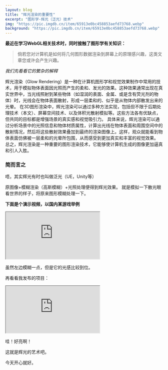```yaml
---
layout: blog
title: "辉光渲染的重要性"
excerpt: "图形学-辉光（泛光）技术"
img: "https://pic.imgdb.cn/item/65913e0bc458853aefd73768.webp"
background: "https://pic.imgdb.cn/item/65913e0bc458853aefd73768.webp"
---
```


**最近在学习WebGL相关技术时，同时接触了图形学有关知识：**

> 倘若您对计算机是如何将几何图形数据渲染到屏幕上的原理感兴趣，这类文章您或许会产生兴趣。

*我们先看看它的繁杂的解释*

辉光渲染（Glow Rendering）是一种在计算机图形学和视觉效果制作中常用的技术，用于模拟物体表面因光照而产生的柔和、发光的效果。这种效果通常出现在真实世界中，当光线照射到某些物体（如湿润的表面、金属、或是含有荧光剂的物体）时，光线会在物体表面散射，形成一层柔和的、似乎是从物体内部散发出来的光晕。
在3D图形渲染中，辉光渲染可以通过多种方法实现，包括但不限于后期处理技术（本文）、屏幕空间技术、以及体积光散射模拟等。这些方法各有优缺点，但共同的目标都是增强场景的真实感和视觉吸引力。
具体来说，辉光渲染可以通过分析场景中的光照信息和物体材质属性，计算出光线在物体表面和周围空间中的散射情况，然后将这些散射效果叠加到最终的渲染图像上。这样，观众就能看到物体表面仿佛被一层柔和的光晕所包围，从而感受到更加真实和丰富的视觉效果。
总之，辉光渲染是一种重要的图形渲染技术，它能够使计算机生成的图像更加逼真和引人入胜。


### 简而言之

唔，其实辉光有时也叫做泛光（UE，Unity等）

原图像+模糊渲染（高斯模糊）+光照处理便得到辉光效果。
就是模拟一下散光眼看世界的样子，将原来图形模糊处理一下。

**下面是个演示视频，以国内某游戏举例**
<iframe src="https://player.bilibili.com/player.html?bvid=BV1S84y1j7BF&page=1"></iframe>

虽然左边模糊一点，但是它的光感比较到位。

再看看我发布的项目：
<iframe src="https://player.bilibili.com/player.html?bvid=BV1YavjeUE4C&page=1"></iframe>

哇！好亮啊！

这就是辉光的艺术吧。

今天开心就好。